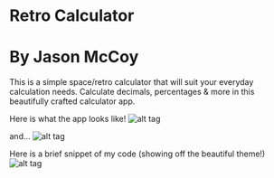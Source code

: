 # Retro Calculator
# By Jason McCoy

This is a simple space/retro calculator that will suit your everyday calculation needs. Calculate decimals, percentages & more in this beautifully crafted calculator app.

Here is what the app looks like!
![alt tag](http://mccoygames.com/wp-content/uploads/2016/05/Screen-Shot-2016-05-14-at-2.59.13-PM.png)

and...
![alt tag](http://mccoygames.com/wp-content/uploads/2016/05/Screen-Shot-2016-05-13-at-8.32.24-AM.png)


Here is a brief snippet of my code (showing off the beautiful theme!)
![alt tag](http://mccoygames.com/wp-content/uploads/2016/05/Screen-Shot-2016-05-14-at-3.01.06-PM.png)
